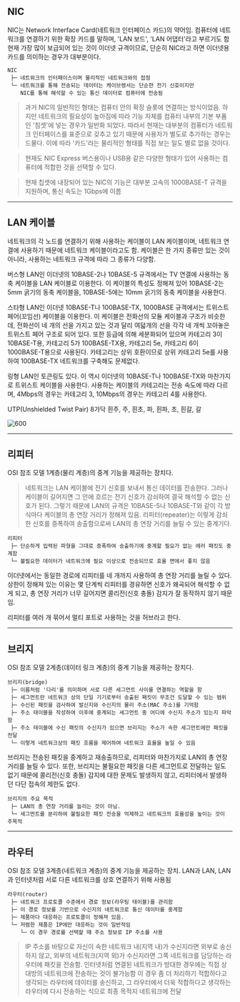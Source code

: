 ## NIC

NIC는 Network Interface Card(네트워크 인터페이스 카드)의 약어임.
컴퓨터에 네트워크를 연결하기 위한 확장 카드를 말하며, 'LAN 보드', 'LAN 어댑터'라고 부르기도 함
현재 가장 많이 보급되어 있는 것이 이더넷 규격이므로, 단순히 NIC라고 하면 이더넷용 카드를 의미하는 경우가 대부분이다.

```
NIC
 ├─ 네트워크의 인터페이스이며 물리적인 네트워크와의 접점
 └─ 네트워크를 통해 전송되는 데이터는 케이브렝서는 단순한 전기 신호이지만
    NIC를 통해 해석할 수 있는 통신 데이터로 컴퓨터에 전송됨
```

> 과거 NIC의 일반적인 형태는 컴퓨터 안의 확장 슬롯에 연결하는 방식이었음.
> 하지만 네트워크의 필요성이 높아짐에 따라 기능 자체를 컴퓨터 내부의 기본 부품인 '침셋'에 넣는 경우가 일반화 되었다.
> 따라서 현재는 대부분의 컴퓨터가 네트워크 인터페이스를 표준으로 갖추고 있기 때문에 사용자가 별도로 추가하는 경우는 드물다.
> 이에 따라 '카드'라는 물리적인 형태를 직접 보는 일도 별로 없을 것이다.

> 현재도 NIC Express 버스용이나 USB용 같은 다양한 형태가 있어 사용하는 컴퓨터에 적합한 것을 선택할 수 있다.

> 현재 칩셋에 내장되어 있는 NIC의 기능은 대부분 고속의 1000BASE-T 규격을 지원하며, 통신 속도는 1Gbps에 이름

---
## LAN 케이블

네트워크의 각 노드를 연결하기 위해 사용하는 케이블이 LAN 케이블이며, 네트워크 연결에 사용하기 때문에 네트워크 케이블이라고도 함.
케이블은 한 가지 종류만 있는 것이 아니라, 사용하는 네트워크 규격에 따라 그 종류가 다양함.

버스형 LAN인 이더넷의 10BASE-2나 10BASE-5 규격에서는 TV 연결에 사용하는 동축 케이블을 LAN 케이블로 이용한다.
이 케이블의 특성도 정해져 있어 10BASE-2는 5mm 굵기의 동축 케이블을, 10BASE-5에는 10mm 굵기의 동축 케이블을 사용한다.

스타형 LAN인 이더넷 10BASE-T나 100BASE-TX, 1000BASE 규격에서는 트위스트 페어(꼬임선) 케이블을 이용한다. 이 케이블은 전화선의 모듈 케이블과 구조가 비슷한데, 전화선이 네 개의 선을 가지고 있는 것과 달리 여덟개의 선을 각각 네 개씩 꼬아놓은 트위스트 페어 구조로 되어 있다.
또한 등급에 의해 세분화되어 있으며 카테고리 3이 10BASE-T용, 카테고리 5가 100BASE-TX용, 카테고리 5e, 카테고리 6이 1000BASE-T용으로 사용된다. 카테고리는 상위 호환이므로 상위 카테고리 5e를 사용하여 100BASE-TX 네트워크를 구축해도 문제없다.

링형 LAN인 토큰링도 있다. 이 역시 이더넷의 10BASE-T나 100BASE-TX와 마찬가지로 트위스트 케이블을 사용한다. 사용하는 케이블의 카테고리는 전송 속도에 따라 다르며, 4Mbps의 경우는 카테고리 3, 10Mbps의 경우는 카테고리 4를 사용한다.

UTP(Unshielded Twist Pair) 8가닥
흰주, 주, 흰초, 파, 흰파, 초, 흰갈, 갈

![600](https://i.imgur.com/VrdzgGy.png)

---
## 리피터
OSI 참조 모델 1계층(물리 계층)의 중계 기능을 제공하는 장치다.

> 네트워크는 LAN 케이블에 전기 신호를 보내서 통신 데이터를 전송한다.
> 그러나 케이블이 길어지면 그 안에 흐르는 전기 신호가 감쇠하여 결국 해석할 수 없는 신호가 된다.
> 그렇기 때문에 LAN의 규격은 10BASE-5나 10BASE-T와 같이 각 방식마다 케이블의 총 연장 거리가 정해져 있음.
> 리피터(repeater)는 이렇게 감쇠한 신호를 증폭하여 송출함으로써 LAN의 총 연장 거리를 늘릴 수 있는 중계기다.

```
리피터 
 ├─ 단순하게 입력된 파형을 그대로 증폭하여 송출하기에 중계할 필요가 없는 에러 패킷도 중계함
 └─ 불필요한 데이터가 네트워크에 필요 이상으로 전송되므로 효율 면에서 좋지 않음
```

이더넷에서는 동일한 경로에 리피터를 네 개까지 사용하여 총 연장 거리를 늘릴 수 있다.
상한이 정해져 있는 이유는 몇 단계씩 리피터를 경유하면 신호가 왜곡되어 해석할 수 없게 되고,
총 연장 거리가 너무 길어지면 콜리전(신호 충돌) 감지가 잘 동작하지 않기 때문임.

리피터를 여러 개 묶어서 멀티 포트로 사용하는 것을 허브라고 한다.

---
## 브리지
OSI 참조 모델 2계층(데이터 링크 계층)의 중계 기능을 제공하는 장치다.

```
브리지(bridge)
 ├─ 이름처럼 '다리'를 의미하며 서로 다른 세그먼트 사이를 연결하는 역할을 함
 ├─ 세그먼트란 네트워크 상의 단일 기기로부터 송출된 패킷이 무조건 도달할 수 있는 범위
 ├─ 수신된 패킷을 검사하여 발신지와 수신지의 물리 주소(MAC 주소)를 기억함
 ├─ 주소 테이블을 작성하여 이후에 중계되는 세그먼트 중 어디에 수신지 주소가 있는지 파악함
 ├─ 주소 테이블에 수신 패킷의 수신지가 있으면 브리지는 주소가 속한 세그먼트에만 패킷을 전달
 └─ 이렇게 네트워크상의 패킷 흐름을 제어하여 네트워크 효율을 높일 수 있음
```

브리지는 전송된 패킷을 중계하고 재송출하므로, 리피터와 마찬가지로 LAN의 총 연장 거리를 늘릴 수 있다.
또한, 브리지는 불필요한 패킷을 다른 세그먼트로 전달하는 일도 없기 때문에 콜리전(신호 충돌) 감지에 대한 문제도 발생하지 않고, 리피터에서 발생하던 다단 접속의 제한도 없다.

```
브리지의 주요 목적
 ├─ LAN의 총 연장 거리를 늘리는 것이 아님.
 └─ 세그먼트를 분리하여 불필요한 패킷 전송을 억제하고 네트워크의 효율성을 높이는 것이 주목적
```

---
## 라우터
OSI 참조 모델 3계층(네트워크 계층)의 중계 기능을 제공하는 장치.
LAN과 LAN, LAN과 인터넷처럼 서로 다른 네트워크를 상호 연결하기 위해 사용됨

```
라우터(router)
 ├─ 네트워크 프로토콜 수준에서 경로 정보(라우팅 테이블)를 관리함
 ├─ 이 경로 정보를 기반으로 수신지의 네트워크로 통신 데이터를 중계함
 ├─ 제품마다 대응하는 프로토콜이 정해져 있음.
 └─ 저렴한 제품은 IP에만 대응하는 것이 일반적임
    └─ 이 경우 경로를 선택할 때 주소 정보로 IP 주소를 사용
```

> IP 주소를 바탕으로 자신이 속한 네트워크 내(지역 내)가 수신지라면 외부로 송신하지 않고, 외부의 네트워크(지역 외)가 수신지라면 그쪽 네트워크를 담당하는 라우터에 패킷을 전송함.
> 인터넷처럼 연결된 네트워크가 방대한 경우에는 직접 상대방의 네트워크에 전송하는 것이 불가능함
> 이 경우 좀 더 처리하기 적합하다고 생각되는 라우터에 데이터를 송신하고,
> 그 라우터에서 더욱 적합하다고 생각하는 라우터에 다시 전송하는 식으로 최종 목적지 네트워크에 전달